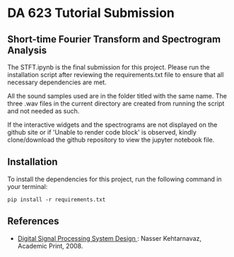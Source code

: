 # DA 623 Tutorial Submission
## Short-time Fourier Transform and Spectrogram Analysis

The STFT.ipynb is the final submission for this project. Please run the installation script after reviewing the requirements.txt file to ensure that all necessary dependencies are met.

All the sound samples used are in the folder titled with the same name. The three .wav files in the current directory are created from running the script and not needed as such.

If the interactive widgets and the spectrograms are not displayed on the github site or if 'Unable to render code block' is observed, kindly clone/download the github repository to view the jupyter notebook file. 

## Installation
To install the dependencies for this project, run the following command in your terminal:

`pip install -r requirements.txt`

## References
- [Digital Signal Processing System Design
](https://www.sciencedirect.com/book/9780123744906/digital-signal-processing-system-design): Nasser Kehtarnavaz, Academic Print, 2008.
